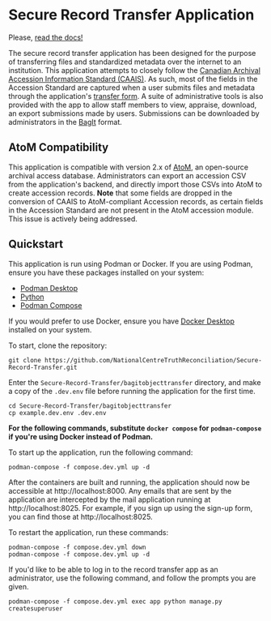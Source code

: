 # Secure Record Transfer Application

Please, [read the docs!](https://secure-record-transfer.readthedocs.io/en/latest/)

The secure record transfer application has been designed for the purpose of transferring files and standardized metadata over the internet to an institution. This application attempts to closely follow the [Canadian Archival Accession Information Standard (CAAIS)](https://archivescanada.ca/wp-content/uploads/2023/07/CAAIS_2019May15_EN.pdf). As such, most of the fields in the Accession Standard are captured when a user submits files and metadata through the application's [transfer form](https://nctr-bagit-record-transfer.readthedocs.io/en/latest/howtouse/transferform.html). A suite of administrative tools is also provided with the app to allow staff members to view, appraise, download, an export submissions made by users. Submissions can be downloaded by administrators in the [BagIt](https://datatracker.ietf.org/doc/html/rfc8493) format.

## AtoM Compatibility

This application is compatible with version 2.x of [AtoM](https://www.accesstomemory.org/en/), an open-source archival access database. Administrators can export an accession CSV from the application's backend, and directly import those CSVs into AtoM to create accession records. **Note** that some fields are dropped in the conversion of CAAIS to AtoM-compliant Accession records, as certain fields in the Accession Standard are not present in the AtoM accession module. This issue is actively being addressed.

## Quickstart

This application is run using Podman or Docker. If you are using Podman, ensure you have these packages installed on your system:

- [Podman Desktop](https://podman-desktop.io/)
- [Python](https://python.org)
- [Podman Compose](https://github.com/containers/podman-compose)

If you would prefer to use Docker, ensure you have [Docker Desktop](https://www.docker.com/products/docker-desktop) installed on your system.

To start, clone the repository:

```shell
git clone https://github.com/NationalCentreTruthReconciliation/Secure-Record-Transfer.git
```

Enter the `Secure-Record-Transfer/bagitobjecttransfer` directory, and make a copy of the `.dev.env` file before running the application for the first time.

```shell
cd Secure-Record-Transfer/bagitobjecttransfer
cp example.dev.env .dev.env
```

**For the following commands, substitute `docker compose` for `podman-compose` if you're using Docker instead of Podman.**

To start up the application, run the following command:

```shell
podman-compose -f compose.dev.yml up -d
```

After the containers are built and running, the application should now be accessible at http://localhost:8000. Any emails that are sent by the application are intercepted by the mail application running at http://localhost:8025. For example, if you sign up using the sign-up form, you can find those at http://localhost:8025.

To restart the application, run these commands:

```shell
podman-compose -f compose.dev.yml down
podman-compose -f compose.dev.yml up -d
```

If you'd like to be able to log in to the record transfer app as an administrator, use the following command, and follow the prompts you are given.

```shell
podman-compose -f compose.dev.yml exec app python manage.py createsuperuser
```
